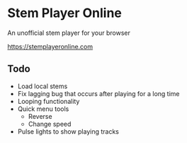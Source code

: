# Stem Player Online
An unofficial stem player for your browser 

https://stemplayeronline.com

## Todo
* Load local stems
* Fix lagging bug that occurs after playing for a long time
* Looping functionality
* Quick menu tools
  * Reverse
  * Change speed
* Pulse lights to show playing tracks
